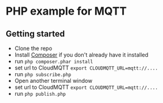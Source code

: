 # PHP example for MQTT

## Getting started

* Clone the repo
* Install [Composer](https://getcomposer.org/download) if you don't already have it installed
* run `php composer.phar install`
* set url to CloudMQTT `export CLOUDMQTT_URL=mqtt://....`
* run `php subscribe.php`
* Open another terminal window
* set url to CloudMQTT `export CLOUDMQTT_URL=mqtt://....`
* run `php publish.php`

